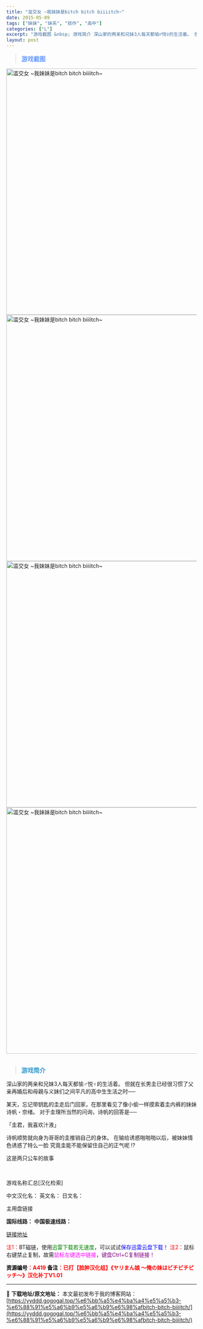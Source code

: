 ```yaml
---
title: "滥交女 ~我妹妹是bitch bitch biiiitch~"
date: 2015-05-09
tags: ["妹妹", "妹系", "拔作", "高中"]
categories: ["L"]
excerpt: "游戏截图 &nbsp; 游戏简介 深山家的两亲和兄妹3人每天都愉♂悦♀的生活着。 但就在长男圭已经很习惯了父亲再婚后和母親与义妹们之间平凡的高中生生活之时── 某天，忘记带钥匙的圭走后门回家，在那里看见了像小偷一样摸索着圭内裤的妹妹诗帆・奈绪。 对于圭理所当然的问询，诗帆的回答是── 「圭君，我喜欢&hellip;"
layout: post
---
```


<div>
<blockquote><b><span style="font-size: 12pt; color: #6699ff;">游戏截图</span></b></blockquote>
<div><img title="点击放大" src="https://yyddd.gogogal.top/wp-content/uploads/2025/04/20250430_6811e748063df.webp" alt="滥交女 ~我妹妹是bitch bitch biiiitch~" width="650" /></div>
<div><img title="点击放大" src="https://yyddd.gogogal.top/wp-content/uploads/2025/04/20250430_6811e74945209.webp" alt="滥交女 ~我妹妹是bitch bitch biiiitch~" width="650" /></div>
<div><img title="点击放大" src="https://yyddd.gogogal.top/wp-content/uploads/2025/04/20250430_6811e74ad134e.webp" alt="滥交女 ~我妹妹是bitch bitch biiiitch~" width="650" /></div>
<div><img title="点击放大" src="https://yyddd.gogogal.top/wp-content/uploads/2025/04/20250430_6811e74c6d645.webp" alt="滥交女 ~我妹妹是bitch bitch biiiitch~" width="650" /></div>
&nbsp;
<blockquote><b><span style="font-size: 12pt; color: #3399cc;">游戏简介</span></b></blockquote>
<div>深山家的两亲和兄妹3人每天都愉♂悦♀的生活着。
但就在长男圭已经很习惯了父亲再婚后和母親与义妹们之间平凡的高中生生活之时──

某天，忘记带钥匙的圭走后门回家，在那里看见了像小偷一样摸索着圭内裤的妹妹诗帆・奈绪。
对于圭理所当然的问询，诗帆的回答是──

「圭君，我喜欢汁液」

诗帆顺势就向身为哥哥的圭推销自己的身体。
在输给诱惑啪啪啪以后，被妹妹情色诱惑了特么一脸
究竟圭能不能保留住自己的正气呢 !?

这是两只公车的故事</div>
&nbsp;

游戏名称汇总[汉化检索]

中文汉化名：
英文名：
日文名：
</div>
<div class="panel panel-primary">
<div class="panel-heading">主用盘链接</div>
<div class="panel-body">

<b>国际线路：</b>
<b>中国极速线路：</b>

<!--wechatfans start-->

<a href="https://pan.xunlei.com/s/VORehq-BFeFZhh61ET2K8uANA1?pwd=nxrz#">链接地址</a>

<!--wechatfans end-->
<span style="color: #ff0000;">注1：</span>BT磁链，使用<span style="color: #008000;">迅雷下载若无速度</span>，可以试试<span style="color: #0000ff;">保存迅雷云盘下载！</span>
<span style="color: #ff0000;">注2：</span>鼠标右键禁止复制，故需<span style="color: #ff00ff;">鼠标左键选中链接</span>，<span style="color: #800080;">键盘Ctrl+C复制链接！</span>

</div>
<div class="panel-footer"><span style="color: #ff0000;"><b><span style="color: #000000;">资源编号</span>：A419</b></span>
<span style="color: #ff0000;"><b><span style="color: #000000;">备注</span>：已打【脸肿汉化组】《ヤリまん娘 ～俺の妹はビチビチビッチ～》汉化补丁V1.01</b></span></div>
</div>

---
📖 **下载地址/原文地址：** 本文最初发布于我的博客网站：[https://yyddd.gogogal.top/%e6%bb%a5%e4%ba%a4%e5%a5%b3-%e6%88%91%e5%a6%b9%e5%a6%b9%e6%98%afbitch-bitch-biiiitch/](https://yyddd.gogogal.top/%e6%bb%a5%e4%ba%a4%e5%a5%b3-%e6%88%91%e5%a6%b9%e5%a6%b9%e6%98%afbitch-bitch-biiiitch/)
